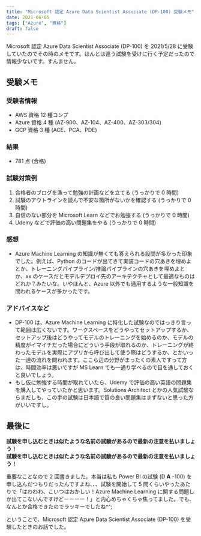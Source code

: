 ```yaml
---
title: "Microsoft 認定 Azure Data Scientist Associate (DP-100) 受験メモ"
date: 2021-06-05
tags: ["Azure", "資格"]
draft: false
---
```


Microsoft 認定 Azure Data Scientist Associate (DP-100) を 2021/5/28 に受験していたのでその時のメモです。ほんとは違う試験を受けに行く予定だったので情報少ないです。すんません。

## 受験メモ

### 受験者情報

- AWS 資格 12 種コンプ
- Azure 資格 4 種 (AZ-900、AZ-104、AZ-400、AZ-303/304)
- GCP 資格 3 種 (ACE、PCA、PDE)

### 結果

- 781 点 (合格)

### 試験対策例

1. 合格者のブログを漁って勉強の計画などを立てる (うっかりで 0 時間)
1. 試験のアウトラインを読んで不安な箇所がないかを確認する (うっかりで 0 時間)
1. 自信のない部分を Microsoft Learn などでお勉強する (うっかりで 0 時間)
1. Udemy などで評価の高い問題集をやる (うっかりで 0 時間)

### 感想

- Azure Machine Learning の知識が無くても答えられる設問が多かった印象でした。例えば、Python のコードが出てきて実装コードの穴あきを埋めよとか、トレーニングパイプライン/推論パイプラインの穴あきを埋めよとか、xx のケースだとモデルデプロイ先のアーキテクチャとして最適なものはどれか？みたいな。いやほんと、Azure 以外でも通用するような一般知識を問われるケースが多かったです。

### アドバイスなど

- DP-100 は、Azure Machine Learning に特化した試験なのではっきり言って範囲は広くないです。ワークスペースをどうやってセットアップするか、セットアップ後はどうやってモデルのトレーニングを始めるのか、モデルの精度がイマイチだった場合にどういう手段が取れるのか、トレーニングが終わったモデルを実際にアプリから呼び出して使う際はどうするか、とかいった一連の流れを問われます。ここら辺の分野がまったくの素人ですって方は、時間効率は悪いですが MS Learn でも一通り学べるので目を通しておくと良いでしょう。
- もし仮に勉強する時間が取れていたら、Udemy で評価の高い英語の問題集を購入してやっていたかと思います。Solutions Architect とかの人気試験ならまだしも、この手の試験は日本語で質の良い問題集はまずないと思った方がいいですし。

## 最後に

**試験を申し込むときは似たような名前の試験があるので最新の注意を払いましょう！**<br>
**試験を申し込むときは似たような名前の試験があるので最新の注意を払いましょう！**

重要なことなので 2 回書きました。本当は私も Power BI の試験 (D **A** -100) を申し込んだつもりだったんですよね、、、試験を開始して 5 問くらいやったあたりで「はわわわ、こいつはおかしい！Azure Machine Learning に関する問題しか出てこないんですけどーーーー！」と内心めちゃくちゃ焦ってました。でも、なんとか合格できたのでラッキーでしたね^^;

ということで、Microsoft 認定 Azure Data Scientist Associate (DP-100) を受験したときのお話でした。